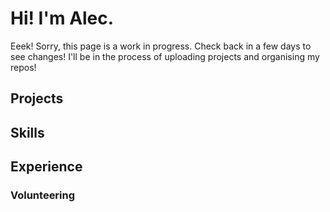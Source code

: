 # Hi! I'm Alec.
Eeek! Sorry, this page is a work in progress. Check back in a few days to see changes! I'll be in the process of uploading projects and organising my repos!
## Projects

## Skills 

## Experience

### Volunteering
